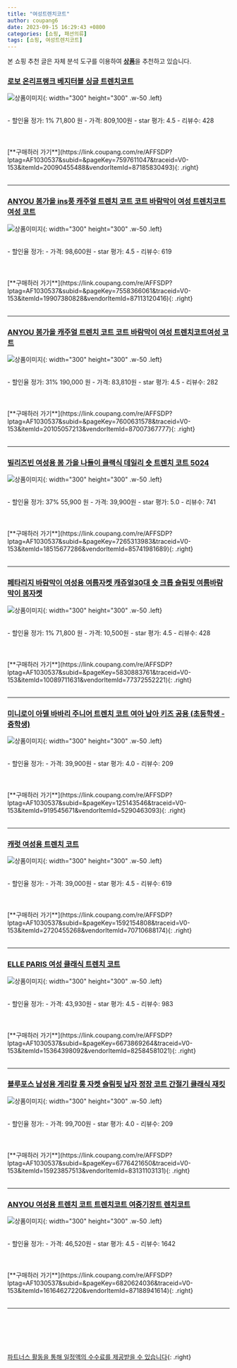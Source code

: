 ```yaml
---
title: "여성트렌치코트"
author: coupang6
date: 2023-09-15 16:29:43 +0800
categories: [쇼핑, 패션의류]
tags: [쇼핑, 여성트렌치코트]
---
```


본 쇼핑 추천 글은 자체 분석 도구를 이용하여 [**상품**](https://link.coupang.com/a/bao1ui)을 추천하고 있습니다.

### [로보 온리프랭크 베지터블 싱글 트렌치코트](https://link.coupang.com/re/AFFSDP?lptag=AF1030537&subid=&pageKey=7597611047&traceid=V0-153&itemId=20090455488&vendorItemId=87185830493)

![상품이미지](https://thumbnail7.coupangcdn.com/thumbnails/remote/230x230ex/image/vendor_inventory/0b7e/4f4ed228f63b2d9944eed7f6928076e0653cc5776a76047311e1af9a85a6.jpg){: width="300" height="300" .w-50 .left}


<br>
- 할인율 정가: 1%  71,800   원
- 가격: 809,100원
- star 평가: 4.5
- 리뷰수: 428
<br>
<br>
<br>
<br>
[**구매하러 가기**](https://link.coupang.com/re/AFFSDP?lptag=AF1030537&subid=&pageKey=7597611047&traceid=V0-153&itemId=20090455488&vendorItemId=87185830493){: .right}
<br>
<br>

---

### [ANYOU 봄가을 ins풍 캐주얼 트렌치 코트 코트 바람막이 여성 트렌치코트여성 코트](https://link.coupang.com/re/AFFSDP?lptag=AF1030537&subid=&pageKey=7558366061&traceid=V0-153&itemId=19907380828&vendorItemId=87113120416)

![상품이미지](https://thumbnail8.coupangcdn.com/thumbnails/remote/230x230ex/image/vendor_inventory/12c0/d8d9224d26074e52ba4bb164e092aac6fbebb401c6780892b8532155f583.jpg){: width="300" height="300" .w-50 .left}


<br>
- 할인율 정가: 
- 가격: 98,600원
- star 평가: 4.5
- 리뷰수: 619
<br>
<br>
<br>
<br>
[**구매하러 가기**](https://link.coupang.com/re/AFFSDP?lptag=AF1030537&subid=&pageKey=7558366061&traceid=V0-153&itemId=19907380828&vendorItemId=87113120416){: .right}
<br>
<br>

---

### [ANYOU 봄가을 캐주얼 트렌치 코트 코트 바람막이 여성 트렌치코트여성 코트](https://link.coupang.com/re/AFFSDP?lptag=AF1030537&subid=&pageKey=7600631578&traceid=V0-153&itemId=20105057213&vendorItemId=87007367777)

![상품이미지](https://thumbnail8.coupangcdn.com/thumbnails/remote/230x230ex/image/vendor_inventory/e48e/abdcbadb9b120a9be647313867dfaffd3adc0ded286f022affc27b6821bb.jpg){: width="300" height="300" .w-50 .left}


<br>
- 할인율 정가: 31%  190,000   원
- 가격: 83,810원
- star 평가: 4.5
- 리뷰수: 282
<br>
<br>
<br>
<br>
[**구매하러 가기**](https://link.coupang.com/re/AFFSDP?lptag=AF1030537&subid=&pageKey=7600631578&traceid=V0-153&itemId=20105057213&vendorItemId=87007367777){: .right}
<br>
<br>

---

### [빌리즈빈 여성용 봄 가을 나들이 클랙식 데일리 숏 트렌치 코트 5024](https://link.coupang.com/re/AFFSDP?lptag=AF1030537&subid=&pageKey=7265313983&traceid=V0-153&itemId=18515677286&vendorItemId=85741981689)

![상품이미지](https://thumbnail9.coupangcdn.com/thumbnails/remote/230x230ex/image/vendor_inventory/e45b/f51c188b1d2a0fcb6c9b1ee4e6374f0db5f53bee12f93367f92a085b166c.jpg){: width="300" height="300" .w-50 .left}


<br>
- 할인율 정가: 37%  55,900   원
- 가격: 39,900원
- star 평가: 5.0
- 리뷰수: 741
<br>
<br>
<br>
<br>
[**구매하러 가기**](https://link.coupang.com/re/AFFSDP?lptag=AF1030537&subid=&pageKey=7265313983&traceid=V0-153&itemId=18515677286&vendorItemId=85741981689){: .right}
<br>
<br>

---

### [페타리지 바람막이 여성용 여름자켓 캐쥬얼30대 숏 크롭 슬림핏 여름바람막이 봄자켓](https://link.coupang.com/re/AFFSDP?lptag=AF1030537&subid=&pageKey=5830883761&traceid=V0-153&itemId=10089711631&vendorItemId=77372552221)

![상품이미지](https://thumbnail6.coupangcdn.com/thumbnails/remote/230x230ex/image/vendor_inventory/750e/9a655a2693829e1d2229109da3a44a651dc14b17529ba2ebcddb0d536fab.jpg){: width="300" height="300" .w-50 .left}


<br>
- 할인율 정가: 1%  71,800   원
- 가격: 10,500원
- star 평가: 4.5
- 리뷰수: 428
<br>
<br>
<br>
<br>
[**구매하러 가기**](https://link.coupang.com/re/AFFSDP?lptag=AF1030537&subid=&pageKey=5830883761&traceid=V0-153&itemId=10089711631&vendorItemId=77372552221){: .right}
<br>
<br>

---

### [미니로이 아델 바바리 주니어 트렌치 코트 여아 남아 키즈 공용 (초등학생 - 중학생)](https://link.coupang.com/re/AFFSDP?lptag=AF1030537&subid=&pageKey=125143546&traceid=V0-153&itemId=919545671&vendorItemId=5290463093)

![상품이미지](https://thumbnail10.coupangcdn.com/thumbnails/remote/230x230ex/image/vendor_inventory/9269/a773b89a79f515e830f0cf5ad00f48c3d4ec299942e2c1657c02693428f8.jpg){: width="300" height="300" .w-50 .left}


<br>
- 할인율 정가: 
- 가격: 39,900원
- star 평가: 4.0
- 리뷰수: 209
<br>
<br>
<br>
<br>
[**구매하러 가기**](https://link.coupang.com/re/AFFSDP?lptag=AF1030537&subid=&pageKey=125143546&traceid=V0-153&itemId=919545671&vendorItemId=5290463093){: .right}
<br>
<br>

---

### [캐럿 여성용 트렌치 코트](https://link.coupang.com/re/AFFSDP?lptag=AF1030537&subid=&pageKey=1592154808&traceid=V0-153&itemId=2720455268&vendorItemId=70710688174)

![상품이미지](https://thumbnail10.coupangcdn.com/thumbnails/remote/230x230ex/image/retail/images/2976956055378870-7e60f277-ac18-4eb4-a783-945ee48e496b.jpg){: width="300" height="300" .w-50 .left}


<br>
- 할인율 정가: 
- 가격: 39,000원
- star 평가: 4.5
- 리뷰수: 619
<br>
<br>
<br>
<br>
[**구매하러 가기**](https://link.coupang.com/re/AFFSDP?lptag=AF1030537&subid=&pageKey=1592154808&traceid=V0-153&itemId=2720455268&vendorItemId=70710688174){: .right}
<br>
<br>

---

### [ELLE PARIS 여성 클래식 트렌치 코트](https://link.coupang.com/re/AFFSDP?lptag=AF1030537&subid=&pageKey=6673869264&traceid=V0-153&itemId=15364398092&vendorItemId=82584581021)

![상품이미지](https://thumbnail10.coupangcdn.com/thumbnails/remote/230x230ex/image/retail/images/6583791679508330-a16c2cc5-f632-44c6-a0fb-454b2f826d4e.jpg){: width="300" height="300" .w-50 .left}


<br>
- 할인율 정가: 
- 가격: 43,930원
- star 평가: 4.5
- 리뷰수: 983
<br>
<br>
<br>
<br>
[**구매하러 가기**](https://link.coupang.com/re/AFFSDP?lptag=AF1030537&subid=&pageKey=6673869264&traceid=V0-153&itemId=15364398092&vendorItemId=82584581021){: .right}
<br>
<br>

---

### [블루포스 남성용 게리칼 롱 자켓 슬림핏 남자 정장 코트 간절기 클래식 재킷](https://link.coupang.com/re/AFFSDP?lptag=AF1030537&subid=&pageKey=6776421650&traceid=V0-153&itemId=15923857513&vendorItemId=83131103131)

![상품이미지](https://thumbnail6.coupangcdn.com/thumbnails/remote/230x230ex/image/vendor_inventory/d8db/7b6e2f0491e0c87372e80300a14c8909c62fb98568ad75fb952348bf2dd0.jpg){: width="300" height="300" .w-50 .left}


<br>
- 할인율 정가: 
- 가격: 99,700원
- star 평가: 4.0
- 리뷰수: 209
<br>
<br>
<br>
<br>
[**구매하러 가기**](https://link.coupang.com/re/AFFSDP?lptag=AF1030537&subid=&pageKey=6776421650&traceid=V0-153&itemId=15923857513&vendorItemId=83131103131){: .right}
<br>
<br>

---

### [ANYOU 여성용 트렌치 코트 트렌치코트 여중기장트 렌치코트](https://link.coupang.com/re/AFFSDP?lptag=AF1030537&subid=&pageKey=6820624036&traceid=V0-153&itemId=16164627220&vendorItemId=87188941614)

![상품이미지](https://thumbnail6.coupangcdn.com/thumbnails/remote/230x230ex/image/vendor_inventory/d39c/e3aa463fa6f27665a61ef21ef5c7367cc2baee1f5cf777182a8c0f975327.jpg){: width="300" height="300" .w-50 .left}


<br>
- 할인율 정가: 
- 가격: 46,520원
- star 평가: 4.5
- 리뷰수: 1642
<br>
<br>
<br>
<br>
[**구매하러 가기**](https://link.coupang.com/re/AFFSDP?lptag=AF1030537&subid=&pageKey=6820624036&traceid=V0-153&itemId=16164627220&vendorItemId=87188941614){: .right}
<br>
<br>

---
<br><br><br><br><br> [파트너스 활동을 통해 일정액의 수수료를 제공받을 수 있습니다](https://link.coupang.com/a/bao1ui){: .right}